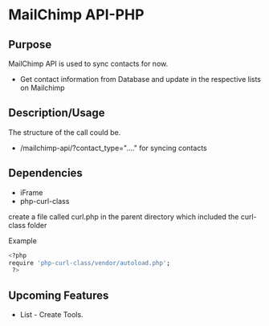 # MailChimp API-PHP

## Purpose

MailChimp API is used to sync contacts for now.
* Get contact information from Database and update in the respective lists on Mailchimp

## Description/Usage

The structure of the call could be.
* /mailchimp-api/?contact_type="...." for syncing contacts

## Dependencies

* iFrame
* php-curl-class

create a file called curl.php in the parent directory which included the curl-class folder

Example
```sh
<?php
require 'php-curl-class/vendor/autoload.php';
 ?>
```

## Upcoming Features

* List - Create Tools.
